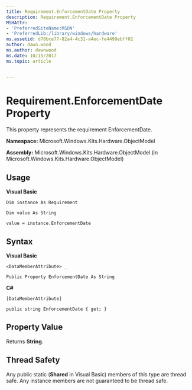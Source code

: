 ```yaml
---
title: Requirement.EnforcementDate Property
description: Requirement.EnforcementDate Property
MSHAttr:
- 'PreferredSiteName:MSDN'
- 'PreferredLib:/library/windows/hardware'
ms.assetid: d78bce77-82a4-4c31-a4ec-fe4499ebff02
author: dawn.wood
ms.author: dawnwood
ms.date: 10/15/2017
ms.topic: article


---
```


# Requirement.EnforcementDate Property


This property represents the requirement EnforcementDate.

**Namespace:** Microsoft.Windows.Kits.Hardware.ObjectModel

**Assembly:** Microsoft.Windows.Kits.Hardware.ObjectModel (in Microsoft.Windows.Kits.Hardware.ObjectModel)

## <span id="Usage"></span><span id="usage"></span><span id="USAGE"></span>Usage


**Visual Basic**

`Dim instance As Requirement`

`Dim value As String`

`value = instance.EnforcementDate`

## <span id="Syntax"></span><span id="syntax"></span><span id="SYNTAX"></span>Syntax


**Visual Basic**

`<DataMemberAttribute> _`

`Public Property EnforcementDate As String`

**C#**

`[DataMemberAttribute]`

`public string EnforcementDate { get; }`

## <span id="Property_Value"></span><span id="property_value"></span><span id="PROPERTY_VALUE"></span>Property Value


Returns **String**.

## <span id="Thread_Safety"></span><span id="thread_safety"></span><span id="THREAD_SAFETY"></span>Thread Safety


Any public static (**Shared** in Visual Basic) members of this type are thread safe. Any instance members are not guaranteed to be thread safe.

 

 






